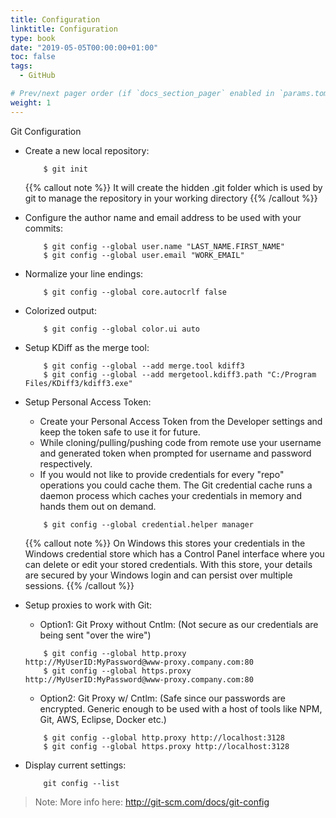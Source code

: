 ```yaml
---
title: Configuration
linktitle: Configuration
type: book
date: "2019-05-05T00:00:00+01:00"
toc: false
tags:
  - GitHub

# Prev/next pager order (if `docs_section_pager` enabled in `params.toml`)
weight: 1
---
```


Git Configuration

<!--more-->

* Create a new local repository:

          $ git init

  {{% callout note %}}
  It will create the hidden .git folder which is used by git to manage the repository in your working directory
  {{% /callout %}}

* Configure the author name and email address to be used with your commits:

          $ git config --global user.name "LAST_NAME.FIRST_NAME"
          $ git config --global user.email "WORK_EMAIL"
* Normalize your line endings:

          $ git config --global core.autocrlf false
* Colorized output:

          $ git config --global color.ui auto
* Setup KDiff as the merge tool:

          $ git config --global --add merge.tool kdiff3
          $ git config --global --add mergetool.kdiff3.path "C:/Program Files/KDiff3/kdiff3.exe"
* Setup Personal Access Token:

    - Create your Personal Access Token from the Developer settings and keep the token safe to use it for future.
    - While cloning/pulling/pushing code from remote use your username and generated token when prompted for username and password respectively.
    - If you would not like to provide credentials for every "repo" operations you could cache them. The Git credential cache runs a daemon process which caches your credentials in memory and hands them out on demand.
    ```
        $ git config --global credential.helper manager
    ```

  {{% callout note %}}
  On Windows this stores your credentials in the Windows credential store which has a Control Panel interface where you can delete or edit your stored credentials. With this store, your details are secured by your Windows login and can persist over multiple sessions.
  {{% /callout %}}

* Setup proxies to work with Git:
    * Option1: Git Proxy without Cntlm: (Not secure as our credentials are being sent "over the wire")
    ```
        $ git config --global http.proxy http://MyUserID:MyPassword@www-proxy.company.com:80
        $ git config --global https.proxy http://MyUserID:MyPassword@www-proxy.company.com:80
    ```
    * Option2: Git Proxy w/ Cntlm: (Safe since our passwords are encrypted. Generic enough to be used with a host of tools like NPM, Git, AWS, Eclipse, Docker etc.)
    ```
        $ git config --global http.proxy http://localhost:3128
        $ git config --global https.proxy http://localhost:3128
    ```
* Display current settings:
    ```
        git config --list
    ```
> Note: More info here: <http://git-scm.com/docs/git-config>
